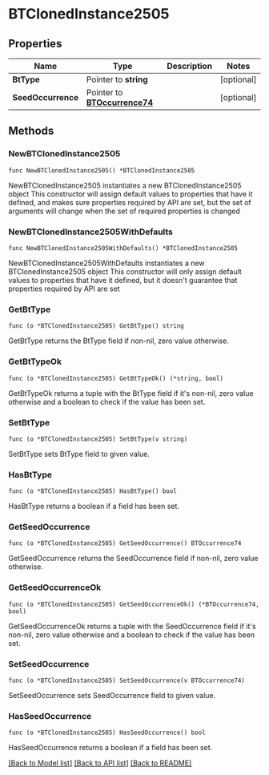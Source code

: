 # BTClonedInstance2505

## Properties

Name | Type | Description | Notes
------------ | ------------- | ------------- | -------------
**BtType** | Pointer to **string** |  | [optional] 
**SeedOccurrence** | Pointer to [**BTOccurrence74**](BTOccurrence74.md) |  | [optional] 

## Methods

### NewBTClonedInstance2505

`func NewBTClonedInstance2505() *BTClonedInstance2505`

NewBTClonedInstance2505 instantiates a new BTClonedInstance2505 object
This constructor will assign default values to properties that have it defined,
and makes sure properties required by API are set, but the set of arguments
will change when the set of required properties is changed

### NewBTClonedInstance2505WithDefaults

`func NewBTClonedInstance2505WithDefaults() *BTClonedInstance2505`

NewBTClonedInstance2505WithDefaults instantiates a new BTClonedInstance2505 object
This constructor will only assign default values to properties that have it defined,
but it doesn't guarantee that properties required by API are set

### GetBtType

`func (o *BTClonedInstance2505) GetBtType() string`

GetBtType returns the BtType field if non-nil, zero value otherwise.

### GetBtTypeOk

`func (o *BTClonedInstance2505) GetBtTypeOk() (*string, bool)`

GetBtTypeOk returns a tuple with the BtType field if it's non-nil, zero value otherwise
and a boolean to check if the value has been set.

### SetBtType

`func (o *BTClonedInstance2505) SetBtType(v string)`

SetBtType sets BtType field to given value.

### HasBtType

`func (o *BTClonedInstance2505) HasBtType() bool`

HasBtType returns a boolean if a field has been set.

### GetSeedOccurrence

`func (o *BTClonedInstance2505) GetSeedOccurrence() BTOccurrence74`

GetSeedOccurrence returns the SeedOccurrence field if non-nil, zero value otherwise.

### GetSeedOccurrenceOk

`func (o *BTClonedInstance2505) GetSeedOccurrenceOk() (*BTOccurrence74, bool)`

GetSeedOccurrenceOk returns a tuple with the SeedOccurrence field if it's non-nil, zero value otherwise
and a boolean to check if the value has been set.

### SetSeedOccurrence

`func (o *BTClonedInstance2505) SetSeedOccurrence(v BTOccurrence74)`

SetSeedOccurrence sets SeedOccurrence field to given value.

### HasSeedOccurrence

`func (o *BTClonedInstance2505) HasSeedOccurrence() bool`

HasSeedOccurrence returns a boolean if a field has been set.


[[Back to Model list]](../README.md#documentation-for-models) [[Back to API list]](../README.md#documentation-for-api-endpoints) [[Back to README]](../README.md)


